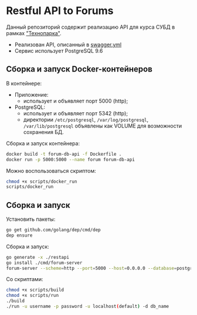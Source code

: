# Restful API to Forums
Данный репозиторий содержит реализацию API для курса СУБД в рамках ["Технопарка"](https://park.mail.ru/).

* Реализован API, описанный в [swagger.yml](https://tech-db-forum.bozaro.ru/)
* Сервис использует PostgreSQL 9.6

## Сборка и запуск Docker-контейнеров
В контейнере:

 * Приложение:
   * использует и объявляет порт 5000 (http);
 * PostgreSQL:
   * использует и объявляет порт 5342 (http);
   * директории `/etc/postgresql`, `/var/log/postgresql`, `/var/lib/postgresql` объявлены как VOLUME для возможности сохранения БД.

Сборка и запуск контейнера:
```bash
docker build -t forum-db-api -f Dockerfile .
docker run -p 5000:5000 --name forum forum-db-api
```
Можно воспользоваться скриптом:
```bash
chmod +x scripts/docker_run
scripts/docker_run
```

## Сборка и запуск
Установить пакеты:
```bash
go get github.com/golang/dep/cmd/dep
dep ensure
```

Сборка и запуск:
```bash
go generate -x ./restapi
go install ./cmd/forum-server
forum-server --scheme=http --port=5000 --host=0.0.0.0 --database=postgres://username:password@host/database_name?sslmode=disable
```

Со скриптами:
```bash
chmod +x scripts/build
chmod +x scripts/run
./build
./run -u username -p password -u localhost(default) -d db_name
```
